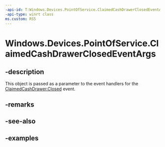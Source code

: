 ```yaml
---
-api-id: T:Windows.Devices.PointOfService.ClaimedCashDrawerClosedEventArgs
-api-type: winrt class
ms.custom: RS5
---
```


<!-- Class syntax.
public class ClaimedCashDrawerClosedEventArgs 
-->

# Windows.Devices.PointOfService.ClaimedCashDrawerClosedEventArgs

## -description
This object is passed as a parameter to the event handlers for the [ClaimedCashDrawer.Closed](claimedcashdrawer_closed.md) event.

## -remarks

## -see-also

## -examples

